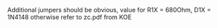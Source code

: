 Additional jumpers should be obvious, value for R1X = 680Ohm, D1X = 1N4148
otherwise refer to zc.pdf from KOE
